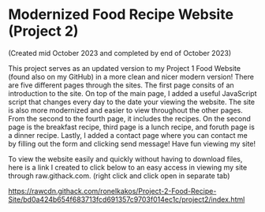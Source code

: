 # Modernized Food Recipe Website (Project 2)

(Created mid October 2023 and completed by end of October 2023)

This project serves as an updated version to my Project 1 Food Website (found also on my GitHub) in a more clean and nicer modern version! There are five different pages through the sites. The first page consits of an introduction to the site. On top of the main page, I added a useful JavaScript script that changes every day to the date your viewing the website. The site is also more modernized and easier to view throughout the other pages. From the second to the fourth page, it includes the recipes. On the second page is the breakfast recipe, third page is a lunch recipe, and foruth page is a dinner recipe. Lastly, I added a contact page where you can contact me by filling out the form and clicking send message! Have fun viewing my site!

To view the website easily and quickly without having to download files, here is a link I created to click below to an easy access in viewing my site through raw.githack.com. 
(right click and click open in separate tab)

https://rawcdn.githack.com/ronelkakos/Project-2-Food-Recipe-Site/bd0a424b654f683713fcd691357c9703f014ec1c/project2/index.html
